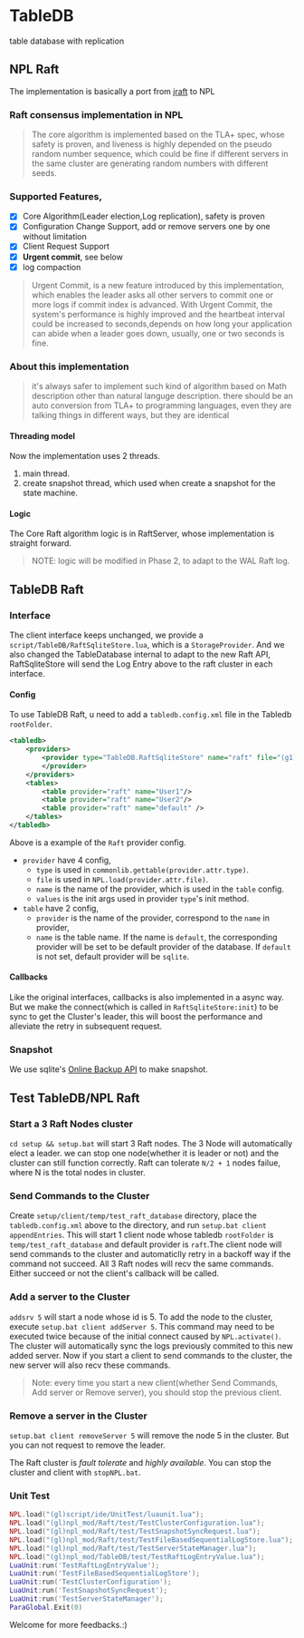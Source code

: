 # TableDB
table database with replication

## NPL Raft
The implementation is basically a port from [jraft](https://github.com/datatechnology/jraft) to NPL

### Raft consensus implementation in NPL

> The core algorithm is implemented based on the TLA+ spec, whose safety is proven, and liveness is highly depended on the pseudo random number sequence, which could be fine if different servers in the same cluster are generating random numbers with different seeds.

### Supported Features,
- [x] Core Algorithm(Leader election,Log replication), safety is proven
- [x] Configuration Change Support, add or remove servers one by one without limitation
- [x] Client Request Support
- [x] **Urgent commit**, see below
- [x] log compaction

> Urgent Commit, is a new feature introduced by this implementation, which enables the leader asks all other servers to commit one or more logs if commit index is advanced. With Urgent Commit, the system's performance is highly improved and the heartbeat interval could be increased to seconds,depends on how long your application can abide when a leader goes down, usually, one or two seconds is fine.

### About this implementation
> it's always safer to implement such kind of algorithm based on Math description other than natural languge description.
> there should be an auto conversion from TLA+ to programming languages, even they are talking things in different ways, but they are identical

#### Threading model
  Now the implementation uses 2 threads. 
  1. main thread.
  2. create snapshot thread, which used when create a snapshot for the state machine.

#### Logic
  The Core Raft algorithm logic is in RaftServer, whose implementation is straight forward.
  > NOTE: logic will be modified in Phase 2, to adapt to the WAL Raft log.


## TableDB Raft

### Interface
The client interface keeps unchanged, we provide a `script/TableDB/RaftSqliteStore.lua`, which is a `StorageProvider`. And we also changed the TableDatabase internal to adapt to the new Raft API,
RaftSqliteStore will send the Log Entry above to the raft cluster in each interface.

#### Config
To use TableDB Raft, u need to add a `tabledb.config.xml` file in the Tabledb `rootFolder`.
```xml
<tabledb>
	<providers>
		<provider type="TableDB.RaftSqliteStore" name="raft" file="(g1)npl_mod/TableDB/RaftSqliteStore.lua">./,localhost,9004,4
		</provider>
	</providers>
	<tables>
		<table provider="raft" name="User1"/>
		<table provider="raft" name="User2"/>
		<table provider="raft" name="default" />
	</tables>
</tabledb>
```
Above is a example of the `Raft` provider config.

* `provider` have 4 config,
  * `type` is used in `commonlib.gettable(provider.attr.type)`. 
  * `file` is used in `NPL.load(provider.attr.file)`. 
  * `name` is the name of the provider, which is used in the `table` config.
  * `values` is the init args used in provider `type`'s init method. 
* `table` have 2 config, 
  * `provider` is the name of the provider, correspond to the `name` in provider,
  * `name` is the table name. If the name is `default`, the corresponding provider will be set to be default provider of the database. If `default` is not set, default provider will be `sqlite`.


#### Callbacks
Like the original interfaces, callbacks is also implemented in a async way. But we make the connect(which is called in `RaftSqliteStore:init`) to be sync to get the Cluster's leader, this will boost the performance and alleviate the retry in subsequent request.

### Snapshot
We use sqlite's [Online Backup API](https://www.sqlite.org/backup.html) to make snapshot.


## Test TableDB/NPL Raft

### Start a 3 Raft Nodes cluster
 `cd setup && setup.bat` will start 3 Raft nodes. The 3 Node will automatically elect a leader. we can stop one node(whether it is leader or not) and the cluster can still function correctly. Raft can tolerate `N/2 + 1` nodes failue, where N is the total nodes in cluster.

### Send Commands to the Cluster
Create `setup/client/temp/test_raft_database` directory, place the `tabledb.config.xml` above to the directory, and run `setup.bat client appendEntries`. This will start 1 client node whose tabledb `rootFolder` is `temp/test_raft_database` and default provider is `raft`.The client node will send commands to the cluster and automaticlly retry in a backoff way if the command not succeed. All 3 Raft nodes will recv the same commands. Either succeed or not the client's callback will be called. 

### Add a server to the Cluster
`addsrv 5` will start a node whose id is 5. To add the node to the cluster, execute `setup.bat client addServer 5`. This command may need to be executed twice because of the initial connect caused by `NPL.activate()`. The cluster will automatically sync the logs previously commited to this new added server. Now if you start a client to send commands to the cluster, the new server will also recv these commands.

> Note: every time you start a new client(whether Send Commands, Add server or Remove server), you should stop the previous client.

### Remove a server in the Cluster
`setup.bat client removeServer 5` will remove the node 5 in the cluster. But you can not request to remove the leader.


The Raft cluster is *fault tolerate* and *highly available*. You can stop the cluster and client with `stopNPL.bat`.

### Unit Test

```lua
NPL.load("(gl)script/ide/UnitTest/luaunit.lua");
NPL.load("(gl)npl_mod/Raft/test/TestClusterConfiguration.lua");
NPL.load("(gl)npl_mod/Raft/test/TestSnapshotSyncRequest.lua");
NPL.load("(gl)npl_mod/Raft/test/TestFileBasedSequentialLogStore.lua");
NPL.load("(gl)npl_mod/Raft/test/TestServerStateManager.lua");
NPL.load("(gl)npl_mod/TableDB/test/TestRaftLogEntryValue.lua");
LuaUnit:run('TestRaftLogEntryValue');
LuaUnit:run('TestFileBasedSequentialLogStore');
LuaUnit:run('TestClusterConfiguration');
LuaUnit:run('TestSnapshotSyncRequest');
LuaUnit:run('TestServerStateManager');
ParaGlobal.Exit(0)
```

Welcome for more feedbacks.:)
